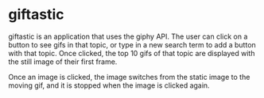 # giftastic

giftastic is an application that uses the giphy API.  The user can click on a button to see gifs in that topic, or type in a new search term to add a button with that topic.  Once clicked, the top 10 gifs of that topic are displayed with the still image of their first frame.  

Once an image is clicked, the image switches from the static image to the moving gif, and it is stopped when the image is clicked again.